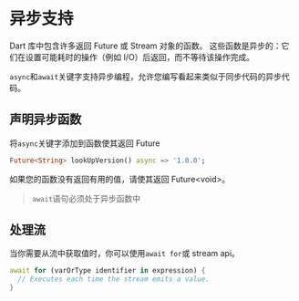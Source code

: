 # 异步支持

Dart 库中包含许多返回 Future 或 Stream 对象的函数。 这些函数是异步的：它们在设置可能耗时的操作（例如 I/O）后返回，而不等待该操作完成。

`async`和`await`关键字支持异步编程，允许您编写看起来类似于同步代码的异步代码。

## 声明异步函数

将`async`关键字添加到函数使其返回 Future

```dart
Future<String> lookUpVersion() async => '1.0.0';
```

如果您的函数没有返回有用的值，请使其返回 Future&lt;void&gt;。

> `await`语句必须处于异步函数中

## 处理流

当你需要从流中获取值时，你可以使用`await for`或 stream api。

```dart
await for (varOrType identifier in expression) {
  // Executes each time the stream emits a value.
}
```